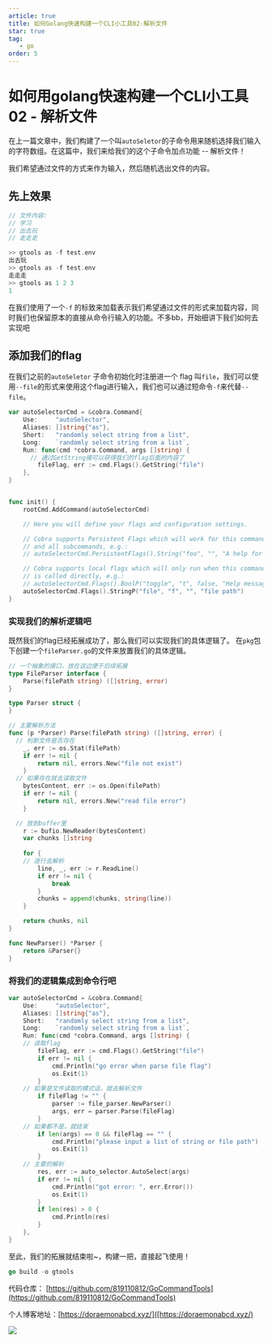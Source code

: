 ```yaml
---
article: true
title: 如何Golang快速构建一个CLI小工具02-解析文件
star: true
tag:
   - go
order: 5
---
```


# 如何用golang快速构建一个CLI小工具02 - 解析文件

在上一篇文章中，我们构建了一个叫`autoSeletor`的子命令用来随机选择我们输入的字符数组。在这篇中，我们来给我们的这个子命令加点功能 -- 解析文件！

我们希望通过文件的方式来作为输入，然后随机选出文件的内容。


## 先上效果

```go
// 文件内容:
// 学习
// 出去玩
// 走走走

>> gtools as -f test.env
出去玩
>> gtools as -f test.env
走走走
>> gtools as 1 2 3
1
```

在我们使用了一个`-f`  的标致来加载表示我们希望通过文件的形式来加载内容，同时我们也保留原本的直接从命令行输入的功能。不多bb，开始细讲下我们如何去实现吧



## 添加我们的flag

在我们之前的`autoSeletor` 子命令初始化时注册进一个 flag 叫`file`，我们可以使用`--file`的形式来使用这个flag进行输入，我们也可以通过短命令`-f`来代替`--file`。 

```go
var autoSelectorCmd = &cobra.Command{
	Use:     "autoSelector",
	Aliases: []string{"as"},
	Short:   "randomly select string from a list",
	Long:    `randomly select string from a list`,
	Run: func(cmd *cobra.Command, args []string) {
	  // 通过GetString接可以获得我们的flag后面的内容了
		fileFlag, err := cmd.Flags().GetString("file")
	},
}


func init() {
	rootCmd.AddCommand(autoSelectorCmd)

	// Here you will define your flags and configuration settings.

	// Cobra supports Persistent Flags which will work for this command
	// and all subcommands, e.g.:
	// autoSelectorCmd.PersistentFlags().String("foo", "", "A help for foo")

	// Cobra supports local flags which will only run when this command
	// is called directly, e.g.:
	// autoSelectorCmd.Flags().BoolP("toggle", "t", false, "Help message for toggle")
	autoSelectorCmd.Flags().StringP("file", "f", "", "file path")
}
```



### 实现我们的解析逻辑吧

既然我们的flag已经拓展成功了，那么我们可以实现我们的具体逻辑了。 在`pkg`包下创建一个`fileParser.go`的文件来放置我们的具体逻辑。

```go
// 一个抽象的接口，放在这边便于后续拓展
type FileParser interface {
	Parse(filePath string) ([]string, error)
}

type Parser struct {
}

// 主要解析方法
func (p *Parser) Parse(filePath string) ([]string, error) {
  // 判断文件是否存在
	_, err := os.Stat(filePath)
	if err != nil {
		return nil, errors.New("file not exist")
	}
  // 如果存在就去读取文件
	bytesContent, err := os.Open(filePath)
	if err != nil {
		return nil, errors.New("read file error")
	}

  // 放到buffer里
	r := bufio.NewReader(bytesContent)
	var chunks []string
  
	for {
    // 逐行去解析
		line, _, err := r.ReadLine()
		if err != nil {
			break
		}
		chunks = append(chunks, string(line))
	}

	return chunks, nil
}

func NewParser() *Parser {
	return &Parser{}
}
```



### 将我们的逻辑集成到命令行吧

```go
var autoSelectorCmd = &cobra.Command{
	Use:     "autoSelector",
	Aliases: []string{"as"},
	Short:   "randomly select string from a list",
	Long:    `randomly select string from a list`,
	Run: func(cmd *cobra.Command, args []string) {
    // 读取flag
		fileFlag, err := cmd.Flags().GetString("file")
		if err != nil {
			cmd.Println("go error when parse file flag")
			os.Exit(1)
		}
    // 如果是文件读取的模式话，就去解析文件
		if fileFlag != "" {
			parser := file_parser.NewParser()
			args, err = parser.Parse(fileFlag)
		}
    // 如果都不是，就结束
		if len(args) == 0 && fileFlag == "" {
			cmd.Println("please input a list of string or file path")
			os.Exit(1)
		}
    // 主要的解析
		res, err := auto_selector.AutoSelect(args)
		if err != nil {
			cmd.Println("got error: ", err.Error())
			os.Exit(1)
		}
		if len(res) > 0 {
			cmd.Println(res)
		}
	},
}
```



至此，我们的拓展就结束啦~，构建一把，直接起飞使用！

```go
go build -o gtools
```





代码仓库： [https://github.com/819110812/GoCommandTools](https://github.com/819110812/GoCommandTools)

个人博客地址：[https://doraemonabcd.xyz/]([https://doraemonabcd.xyz/)



![](https://golearning.oss-cn-shanghai.aliyuncs.com/obsidian扫码_搜索联合传播样式-标准色版.png)

